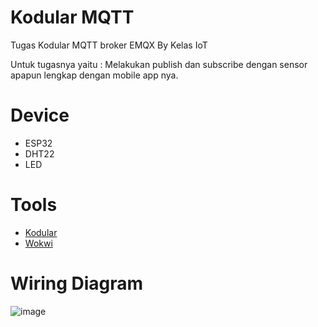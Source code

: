 # Kodular MQTT
Tugas Kodular MQTT broker EMQX By Kelas IoT

Untuk tugasnya yaitu : 
Melakukan publish dan subscribe dengan sensor apapun lengkap dengan mobile app nya.

# Device 
- ESP32
- DHT22
- LED

# Tools
- [Kodular](https://kodular.io)
- [Wokwi](https://wokwi.com)

# Wiring Diagram 
![image](https://github.com/eunbiline98/Kodular_MQTT/assets/50385294/65935ba5-38e9-45df-965d-d86c77b571b9)

